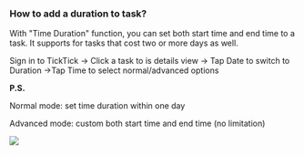 ### How to add a duration to task?

With "Time Duration" function, you can set both start time and end time to a task. It supports for tasks that cost two or more days as well.

Sign in to TickTick -> Click a task to is details view -> Tap Date to switch to Duration ->Tap Time to select normal/advanced options

**P.S.**

Normal mode: set time duration within one day

Advanced mode: custom both start time and end time (no limitation)

![](../../../images/ticktick-android-app/task/3.3.18.png)

